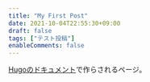 ```yaml
---
title: "My First Post"
date: 2021-10-04T22:55:30+09:00
draft: false
tags: ["テスト投稿"]
enableComments: false
---
```

[Hugoのドキュメント](https://gohugo.io/getting-started/quick-start/#step-4-add-some-content)で作らされるページ。